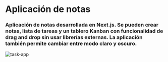 # Aplicación de notas
### Aplicación de notas desarrollada en Next.js. Se pueden crear notas, lista de tareas y un tablero Kanban con funcionalidad de drag and drop sin usar librerías externas. La aplicación también permite cambiar entre modo claro y oscuro.

![task-app](https://github.com/user-attachments/assets/9db988a4-9822-446a-aebe-7d6b93563f74)
